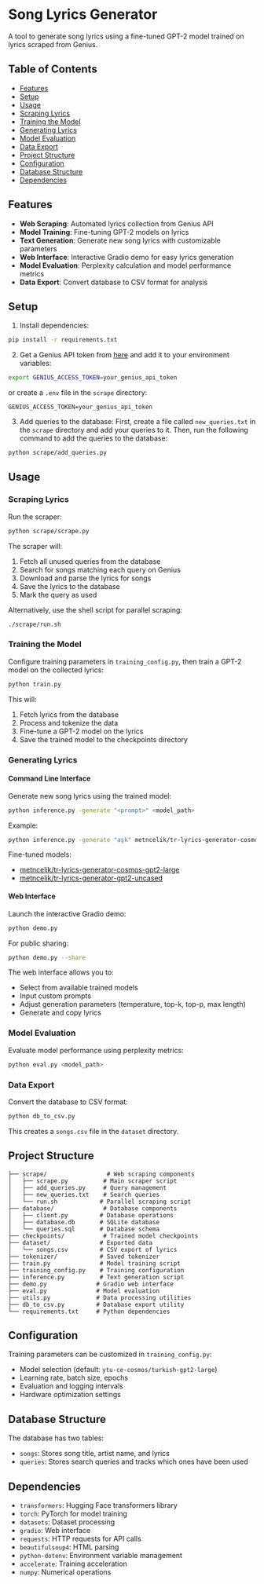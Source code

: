 # Song Lyrics Generator

A tool to generate song lyrics using a fine-tuned GPT-2 model trained on lyrics scraped from Genius.

## Table of Contents

- [Features](#features)
- [Setup](#setup)
- [Usage](#usage)
- [Scraping Lyrics](#scraping-lyrics)
- [Training the Model](#training-the-model)
- [Generating Lyrics](#generating-lyrics)
- [Model Evaluation](#model-evaluation)
- [Data Export](#data-export)
- [Project Structure](#project-structure)
- [Configuration](#configuration)
- [Database Structure](#database-structure)
- [Dependencies](#dependencies)

## Features

- **Web Scraping**: Automated lyrics collection from Genius API
- **Model Training**: Fine-tuning GPT-2 models on lyrics
- **Text Generation**: Generate new song lyrics with customizable parameters
- **Web Interface**: Interactive Gradio demo for easy lyrics generation
- **Model Evaluation**: Perplexity calculation and model performance metrics
- **Data Export**: Convert database to CSV format for analysis

## Setup

1. Install dependencies:
```bash
pip install -r requirements.txt
```

2. Get a Genius API token from [here](https://genius.com/api-clients) and add it to your environment variables:
```bash
export GENIUS_ACCESS_TOKEN=your_genius_api_token
```
or create a `.env` file in the `scrape` directory:
```
GENIUS_ACCESS_TOKEN=your_genius_api_token
```

3. Add queries to the database:
First, create a file called `new_queries.txt` in the `scrape` directory and add your queries to it.
Then, run the following command to add the queries to the database:
```bash
python scrape/add_queries.py
```

## Usage

### Scraping Lyrics

Run the scraper:
```bash
python scrape/scrape.py
```

The scraper will:
1. Fetch all unused queries from the database
2. Search for songs matching each query on Genius
3. Download and parse the lyrics for songs
4. Save the lyrics to the database
5. Mark the query as used

Alternatively, use the shell script for parallel scraping:
```bash
./scrape/run.sh
```

### Training the Model

Configure training parameters in `training_config.py`, then train a GPT-2 model on the collected lyrics:
```bash
python train.py
```

This will:
1. Fetch lyrics from the database
2. Process and tokenize the data
3. Fine-tune a GPT-2 model on the lyrics
4. Save the trained model to the checkpoints directory

### Generating Lyrics

#### Command Line Interface
Generate new song lyrics using the trained model:
```bash
python inference.py -generate "<prompt>" <model_path>
```

Example:
```bash
python inference.py -generate "aşk" metncelik/tr-lyrics-generator-cosmos-gpt2-large
```

Fine-tuned models:
- [metncelik/tr-lyrics-generator-cosmos-gpt2-large](https://huggingface.co/metncelik/tr-lyrics-generator-cosmos-gpt2-large)
- [metncelik/tr-lyrics-generator-gpt2-uncased](https://huggingface.co/metncelik/tr-lyrics-generator-gpt2-uncased)

#### Web Interface
Launch the interactive Gradio demo:
```bash
python demo.py
```

For public sharing:
```bash
python demo.py --share
```

The web interface allows you to:
- Select from available trained models
- Input custom prompts
- Adjust generation parameters (temperature, top-k, top-p, max length)
- Generate and copy lyrics

### Model Evaluation

Evaluate model performance using perplexity metrics:
```bash
python eval.py <model_path>
```

### Data Export

Convert the database to CSV format:
```bash
python db_to_csv.py
```

This creates a `songs.csv` file in the `dataset` directory.

## Project Structure

```
├── scrape/                 # Web scraping components
│   ├── scrape.py          # Main scraper script
│   ├── add_queries.py     # Query management
│   ├── new_queries.txt    # Search queries
│   └── run.sh            # Parallel scraping script
├── database/              # Database components
│   ├── client.py         # Database operations
│   ├── database.db       # SQLite database
│   └── queries.sql       # Database schema
├── checkpoints/           # Trained model checkpoints
├── dataset/              # Exported data
│   └── songs.csv         # CSV export of lyrics
├── tokenizer/            # Saved tokenizer
├── train.py              # Model training script
├── training_config.py    # Training configuration
├── inference.py          # Text generation script
├── demo.py              # Gradio web interface
├── eval.py              # Model evaluation
├── utils.py             # Data processing utilities
├── db_to_csv.py         # Database export utility
└── requirements.txt     # Python dependencies
```

## Configuration

Training parameters can be customized in `training_config.py`:
- Model selection (default: `ytu-ce-cosmos/turkish-gpt2-large`)
- Learning rate, batch size, epochs
- Evaluation and logging intervals
- Hardware optimization settings

## Database Structure

The database has two tables:
- `songs`: Stores song title, artist name, and lyrics
- `queries`: Stores search queries and tracks which ones have been used

## Dependencies

- `transformers`: Hugging Face transformers library
- `torch`: PyTorch for model training
- `datasets`: Dataset processing
- `gradio`: Web interface
- `requests`: HTTP requests for API calls
- `beautifulsoup4`: HTML parsing
- `python-dotenv`: Environment variable management
- `accelerate`: Training acceleration
- `numpy`: Numerical operations 